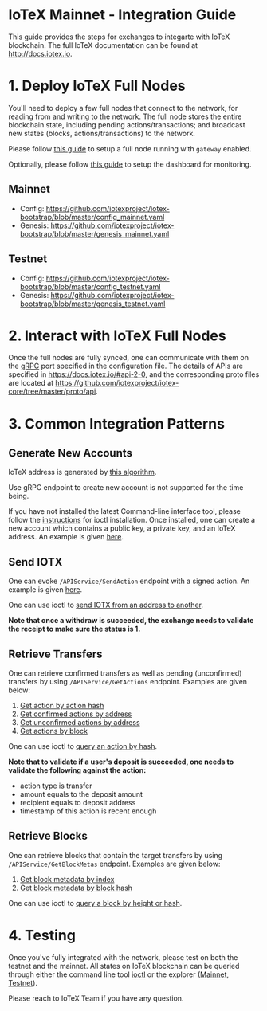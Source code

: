 # IoTeX Mainnet - Integration Guide

This guide provides the steps for exchanges to integarte with IoTeX blockchain. The full IoTeX documentation can be found at http://docs.iotex.io.

# 1. Deploy IoTeX Full Nodes

You'll need to deploy a few full nodes that connect to the network, for reading from and writing to the network.  The full node stores the entire blockchain state, including pending actions/transactions; and broadcast new states (blocks, actions/transactions) to the network.

Please follow [this guide](../README.md) to setup a full node running with `gateway` enabled. 

Optionally, please follow [this guide](../monitoring/README.md) to setup the dashboard for monitoring.

## Mainnet
- Config: https://github.com/iotexproject/iotex-bootstrap/blob/master/config_mainnet.yaml
- Genesis: https://github.com/iotexproject/iotex-bootstrap/blob/master/genesis_mainnet.yaml

## Testnet
- Config: https://github.com/iotexproject/iotex-bootstrap/blob/master/config_testnet.yaml
- Genesis: https://github.com/iotexproject/iotex-bootstrap/blob/master/genesis_testnet.yaml

# 2. Interact with IoTeX Full Nodes

Once the full nodes are fully synced, one can communicate with them on the [gRPC](https://grpc.io/) port specified in the configuration file. The details of APIs are specified in https://docs.iotex.io/#api-2-0, and the corresponding proto files are located at https://github.com/iotexproject/iotex-core/tree/master/proto/api.

# 3. Common Integration Patterns

## Generate New Accounts
IoTeX address is generated by [this algorithm](https://github.com/iotexproject/iotex-address/blob/master/README.md). 

Use gRPC endpoint to create new account is not supported for the time being.

If you have not installed the latest Command-line interface tool, please follow the [instructions](https://docs.iotex.io/#cli-command-line-interface) for ioctl installation. Once installed, one can create a new account which contains a public key, a private key, and an IoTeX address. An example is given [here](https://docs.iotex.io/#create-account-s).

## Send IOTX
One can evoke `/APIService/SendAction` endpoint with a signed action. An example is given [here](https://github.com/iotexproject/iotex-docs#sendaction).

One can use ioctl to [send IOTX from an address to another](https://docs.iotex.io/#transfer-tokens).

**Note that once a withdraw is succeeded, the exchange needs to validate the receipt to make sure the status is 1.**

## Retrieve Transfers

One can retrieve confirmed transfers as well as pending (unconfirmed) transfers by using `/APIService/GetActions` endpoint. Examples are given below:
1. [Get action by action hash](https://docs.iotex.io/#getactions-2) 
2. [Get confirmed actions by address](https://docs.iotex.io/#getactions-3) 
3. [Get unconfirmed actions by address](https://docs.iotex.io/#getactions-4)
4. [Get actions by block](https://docs.iotex.io/#getactions-5)

One can use ioctl to [query an action by hash](https://docs.iotex.io/#query-action).

**Note that to validate if a user's deposit is succeeded, one needs to validate the following against the action:**
- action type is transfer
- amount equals to the deposit amount 
- recipient equals to deposit address
- timestamp of this action is recent enough


## Retrieve Blocks
One can retrieve blocks that contain the target transfers by using `/APIService/GetBlockMetas` endpoint. Examples are given below:
1. [Get block metadata by index](https://docs.iotex.io/#getblockmetas)
2. [Get block metadata by block hash](https://docs.iotex.io/#getblockmetas-2)

One can use ioctl to [query a block by height or hash](https://docs.iotex.io/#query-block).

# 4. Testing

Once you've fully integrated with the network, please test on both the testnet and the mainnet. All states on IoTeX blockchain can be queried through either the command line tool [ioctl](https://docs.iotex.io/#cli-command-line-interface) or the explorer ([Mainnet](https://iotexscan.io), [Testnet](https://testnet.iotexscan.io)).

Please reach to IoTeX Team if you have any question.

